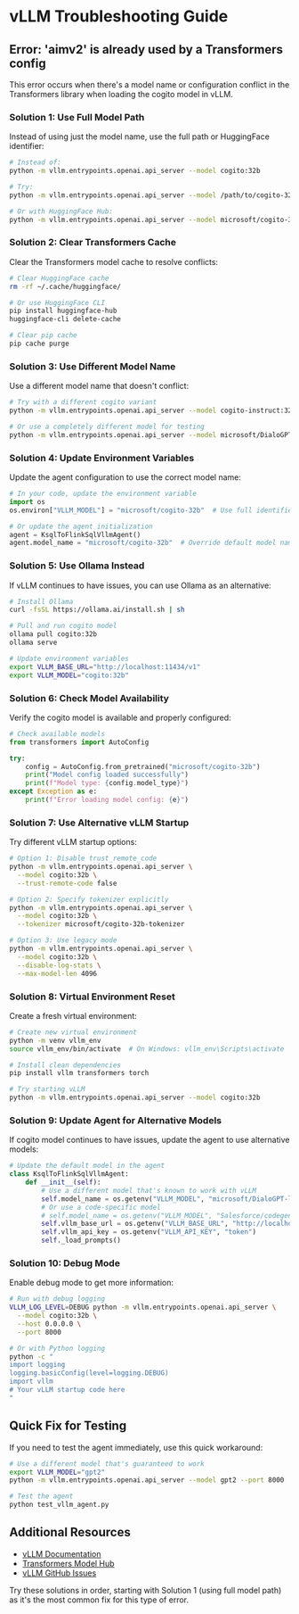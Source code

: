 # vLLM Troubleshooting Guide

## Error: 'aimv2' is already used by a Transformers config

This error occurs when there's a model name or configuration conflict in the Transformers library when loading the cogito model in vLLM.

### Solution 1: Use Full Model Path

Instead of using just the model name, use the full path or HuggingFace identifier:

```bash
# Instead of:
python -m vllm.entrypoints.openai.api_server --model cogito:32b

# Try:
python -m vllm.entrypoints.openai.api_server --model /path/to/cogito-32b-model

# Or with HuggingFace Hub:
python -m vllm.entrypoints.openai.api_server --model microsoft/cogito-32b
```

### Solution 2: Clear Transformers Cache

Clear the Transformers model cache to resolve conflicts:

```bash
# Clear HuggingFace cache
rm -rf ~/.cache/huggingface/

# Or use HuggingFace CLI
pip install huggingface-hub
huggingface-cli delete-cache

# Clear pip cache
pip cache purge
```

### Solution 3: Use Different Model Name

Use a different model name that doesn't conflict:

```bash
# Try with a different cogito variant
python -m vllm.entrypoints.openai.api_server --model cogito-instruct:32b

# Or use a completely different model for testing
python -m vllm.entrypoints.openai.api_server --model microsoft/DialoGPT-medium
```

### Solution 4: Update Environment Variables

Update the agent configuration to use the correct model name:

```python
# In your code, update the environment variable
import os
os.environ["VLLM_MODEL"] = "microsoft/cogito-32b"  # Use full identifier

# Or update the agent initialization
agent = KsqlToFlinkSqlVllmAgent()
agent.model_name = "microsoft/cogito-32b"  # Override default model name
```

### Solution 5: Use Ollama Instead

If vLLM continues to have issues, you can use Ollama as an alternative:

```bash
# Install Ollama
curl -fsSL https://ollama.ai/install.sh | sh

# Pull and run cogito model
ollama pull cogito:32b
ollama serve

# Update environment variables
export VLLM_BASE_URL="http://localhost:11434/v1"
export VLLM_MODEL="cogito:32b"
```

### Solution 6: Check Model Availability

Verify the cogito model is available and properly configured:

```python
# Check available models
from transformers import AutoConfig

try:
    config = AutoConfig.from_pretrained("microsoft/cogito-32b")
    print("Model config loaded successfully")
    print(f"Model type: {config.model_type}")
except Exception as e:
    print(f"Error loading model config: {e}")
```

### Solution 7: Use Alternative vLLM Startup

Try different vLLM startup options:

```bash
# Option 1: Disable trust_remote_code
python -m vllm.entrypoints.openai.api_server \
  --model cogito:32b \
  --trust-remote-code false

# Option 2: Specify tokenizer explicitly
python -m vllm.entrypoints.openai.api_server \
  --model cogito:32b \
  --tokenizer microsoft/cogito-32b-tokenizer

# Option 3: Use legacy mode
python -m vllm.entrypoints.openai.api_server \
  --model cogito:32b \
  --disable-log-stats \
  --max-model-len 4096
```

### Solution 8: Virtual Environment Reset

Create a fresh virtual environment:

```bash
# Create new virtual environment
python -m venv vllm_env
source vllm_env/bin/activate  # On Windows: vllm_env\Scripts\activate

# Install clean dependencies
pip install vllm transformers torch

# Try starting vLLM
python -m vllm.entrypoints.openai.api_server --model cogito:32b
```

### Solution 9: Update Agent for Alternative Models

If cogito model continues to have issues, update the agent to use alternative models:

```python
# Update the default model in the agent
class KsqlToFlinkSqlVllmAgent:
    def __init__(self):
        # Use a different model that's known to work with vLLM
        self.model_name = os.getenv("VLLM_MODEL", "microsoft/DialoGPT-large")
        # Or use a code-specific model
        # self.model_name = os.getenv("VLLM_MODEL", "Salesforce/codegen-350M-mono")
        self.vllm_base_url = os.getenv("VLLM_BASE_URL", "http://localhost:8000")
        self.vllm_api_key = os.getenv("VLLM_API_KEY", "token")
        self._load_prompts()
```

### Solution 10: Debug Mode

Enable debug mode to get more information:

```bash
# Run with debug logging
VLLM_LOG_LEVEL=DEBUG python -m vllm.entrypoints.openai.api_server \
  --model cogito:32b \
  --host 0.0.0.0 \
  --port 8000

# Or with Python logging
python -c "
import logging
logging.basicConfig(level=logging.DEBUG)
import vllm
# Your vLLM startup code here
"
```

## Quick Fix for Testing

If you need to test the agent immediately, use this quick workaround:

```bash
# Use a different model that's guaranteed to work
export VLLM_MODEL="gpt2"
python -m vllm.entrypoints.openai.api_server --model gpt2 --port 8000

# Test the agent
python test_vllm_agent.py
```

## Additional Resources

- [vLLM Documentation](https://docs.vllm.ai/)
- [Transformers Model Hub](https://huggingface.co/models)
- [vLLM GitHub Issues](https://github.com/vllm-project/vllm/issues)

Try these solutions in order, starting with Solution 1 (using full model path) as it's the most common fix for this type of error. 